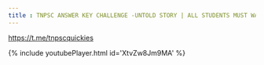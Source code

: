 ```yaml
---
title : TNPSC ANSWER KEY CHALLENGE -UNTOLD STORY | ALL STUDENTS MUST WATCH
---
```


https://t.me/tnpscquickies



{% include youtubePlayer.html id='XtvZw8Jm9MA' %}
